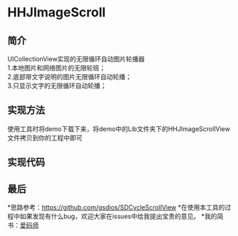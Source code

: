 HHJImageScroll
==============

简介
--------------
UICollectionView实现的无限循环自动图片轮播器<br>
1.本地图片和网络图片的无限轮班；<br>
2.底部带文字说明的图片无限循环自动轮播；<br>
3.只显示文字的无限循环自动轮播；<br>

实现方法
-------
使用工具时将demo下载下来，将demo中的Lib文件夹下的HHJImageScrollView文件拷贝到你的工程中即可<br>

实现代码
-------

最后
-------
*思路参考：https://github.com/gsdios/SDCycleScrollView
*在使用本工具的过程中如果发现有什么bug，欢迎大家在issues中给我提出宝贵的意见。
*我的简书：[爱码师](http://www.jianshu.com/u/294a717ea284"爱码师")
